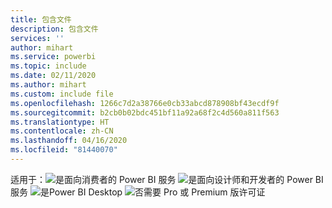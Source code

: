 ```yaml
---
title: 包含文件
description: 包含文件
services: ''
author: mihart
ms.service: powerbi
ms.topic: include
ms.date: 02/11/2020
ms.author: mihart
ms.custom: include file
ms.openlocfilehash: 1266c7d2a38766e0cb33abcd878908bf43ecdf9f
ms.sourcegitcommit: b2cb0b02bdc451bf11a92a68f2c4d560a811f563
ms.translationtype: HT
ms.contentlocale: zh-CN
ms.lasthandoff: 04/16/2020
ms.locfileid: "81440070"
---
```

<Token>适用于：![是](media/yes.png)面向消费者的 Power BI 服务 ![是](media/yes.png)面向设计师和开发者的 Power BI 服务 ![是](media/yes.png)Power BI Desktop ![否](media/no.png)需要 Pro 或 Premium 版许可证</Token> 